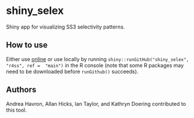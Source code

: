 # shiny_selex
Shiny app for visualizing SS3 selectivity patterns.


## How to use

Either use [online](https://connect.fisheries.noaa.gov/shiny-selex-ss3/) or use locally by running `shiny::runGitHub("shiny_selex", "r4ss", ref =  "main")` in the R console (note that some R packages may need to be downloaded before `runGithub()` succeeds).

## Authors

Andrea Havron, Allan Hicks, Ian Taylor, and Kathryn Doering contributed to this tool.
